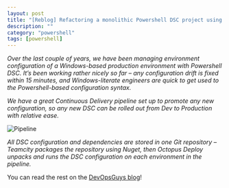 ```yaml
---
layout: post
title: "[Reblog] Refactoring a monolithic Powershell DSC project using PSForge"
description: ""
category: "powershell"
tags: [powershell]
---
```


*Over the last couple of years, we have been managing environment configuration of a Windows-based production environment with Powershell DSC. It’s been working rather nicely so far – any configuration drift is fixed within 15 minutes, and Windows-literate engineers are quick to get used to the Powershell-based configuration syntax.*

*We have a great Continuous Delivery pipeline set up to promote any new configuration, so any new DSC can be rolled out from Dev to Production with relative ease.*

![Pipeline](https://www.devopsguys.com/wp-content/uploads/2017/06/continuous_delivery_pipeline.png)

*All DSC configuration and dependencies are stored in one Git repository – Teamcity packages the repository using Nuget, then Octopus Deploy unpacks and runs the DSC configuration on each environment in the pipeline.*

You can read the rest on the [DevOpsGuys blog](https://www.devopsguys.com/wp-content/uploads/2017/06/continuous_delivery_pipeline.png)!